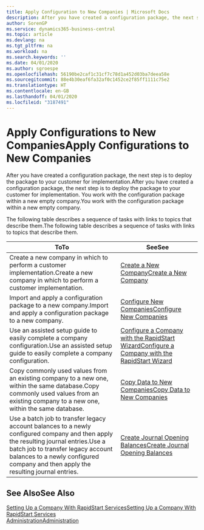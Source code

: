 ```yaml
---
title: Apply Configuration to New Companies | Microsoft Docs
description: After you have created a configuration package, the next step is to deploy the package to your customer for implementation. You use the configuration with a new empty company.
author: SorenGP
ms.service: dynamics365-business-central
ms.topic: article
ms.devlang: na
ms.tgt_pltfrm: na
ms.workload: na
ms.search.keywords: ''
ms.date: 04/01/2020
ms.author: sgroespe
ms.openlocfilehash: 56190be2caf1c31cf7c78d1a452d03ba7deea58e
ms.sourcegitcommit: 88e4b30eaf6fa32af0c1452ce2f85ff1111c75e2
ms.translationtype: HT
ms.contentlocale: en-GB
ms.lasthandoff: 04/01/2020
ms.locfileid: "3187491"
---
```

# <a name="apply-configurations-to-new-companies"></a><span data-ttu-id="8c957-104">Apply Configurations to New Companies</span><span class="sxs-lookup"><span data-stu-id="8c957-104">Apply Configurations to New Companies</span></span>
<span data-ttu-id="8c957-105">After you have created a configuration package, the next step is to deploy the package to your customer for implementation.</span><span class="sxs-lookup"><span data-stu-id="8c957-105">After you have created a configuration package, the next step is to deploy the package to your customer for implementation.</span></span> <span data-ttu-id="8c957-106">You work with the configuration package within a new empty company.</span><span class="sxs-lookup"><span data-stu-id="8c957-106">You work with the configuration package within a new empty company.</span></span>  

 <span data-ttu-id="8c957-107">The following table describes a sequence of tasks with links to topics that describe them.</span><span class="sxs-lookup"><span data-stu-id="8c957-107">The following table describes a sequence of tasks with links to topics that describe them.</span></span>

|<span data-ttu-id="8c957-108">**To**</span><span class="sxs-lookup"><span data-stu-id="8c957-108">**To**</span></span>|<span data-ttu-id="8c957-109">**See**</span><span class="sxs-lookup"><span data-stu-id="8c957-109">**See**</span></span>|  
|------------|-------------|  
|<span data-ttu-id="8c957-110">Create a new company in which to perform a customer implementation.</span><span class="sxs-lookup"><span data-stu-id="8c957-110">Create a new company in which to perform a customer implementation.</span></span>|[<span data-ttu-id="8c957-111">Create a New Company</span><span class="sxs-lookup"><span data-stu-id="8c957-111">Create a New Company</span></span>](admin-how-to-create-a-new-company.md)|  
|<span data-ttu-id="8c957-112">Import and apply a configuration package to a new company.</span><span class="sxs-lookup"><span data-stu-id="8c957-112">Import and apply a configuration package to a new company.</span></span>|[<span data-ttu-id="8c957-113">Configure New Companies</span><span class="sxs-lookup"><span data-stu-id="8c957-113">Configure New Companies</span></span>](admin-how-to-configure-new-companies.md)|  
|<span data-ttu-id="8c957-114">Use an assisted setup guide to easily complete a company configuration.</span><span class="sxs-lookup"><span data-stu-id="8c957-114">Use an assisted setup guide to easily complete a company configuration.</span></span>|[<span data-ttu-id="8c957-115">Configure a Company with the RapidStart Wizard</span><span class="sxs-lookup"><span data-stu-id="8c957-115">Configure a Company with the RapidStart Wizard</span></span>](admin-how-to-configure-a-company-with-the-rapidstart-wizard.md)|
|<span data-ttu-id="8c957-116">Copy commonly used values from an existing company to a new one, within the same database.</span><span class="sxs-lookup"><span data-stu-id="8c957-116">Copy commonly used values from an existing company to a new one, within the same database.</span></span>|[<span data-ttu-id="8c957-117">Copy Data to New Companies</span><span class="sxs-lookup"><span data-stu-id="8c957-117">Copy Data to New Companies</span></span>](admin-how-to-copy-data-to-new-companies.md)|  
|<span data-ttu-id="8c957-118">Use a batch job to transfer legacy account balances to a newly configured company and then apply the resulting journal entries.</span><span class="sxs-lookup"><span data-stu-id="8c957-118">Use a batch job to transfer legacy account balances to a newly configured company and then apply the resulting journal entries.</span></span>|[<span data-ttu-id="8c957-119">Create Journal Opening Balances</span><span class="sxs-lookup"><span data-stu-id="8c957-119">Create Journal Opening Balances</span></span>](admin-how-to-create-journal-opening-balances.md)|  

## <a name="see-also"></a><span data-ttu-id="8c957-120">See Also</span><span class="sxs-lookup"><span data-stu-id="8c957-120">See Also</span></span>  
[<span data-ttu-id="8c957-121">Setting Up a Company With RapidStart Services</span><span class="sxs-lookup"><span data-stu-id="8c957-121">Setting Up a Company With RapidStart Services</span></span>](admin-set-up-a-company-with-rapidstart.md)  
[<span data-ttu-id="8c957-122">Administration</span><span class="sxs-lookup"><span data-stu-id="8c957-122">Administration</span></span>](admin-setup-and-administration.md)
